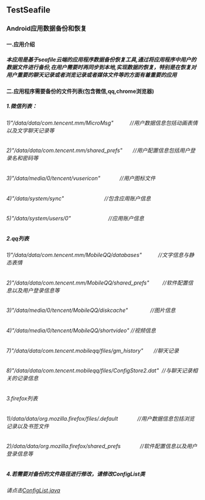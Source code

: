 ## TestSeafile
### Android应用数据备份和恢复

#### 一.应用介绍
##### 本应用是基于seafile云端的应用程序数据备份恢复工具,通过将应用程序中用户的数据文件进行备份,在用户需要时再同步到本地,实现数据的恢复，特别是在恢复对用户重要的聊天记录或者浏览记录或者媒体文件等的方面有着重要的应用
#### 二.应用程序需要备份的文件列表(包含微信,qq,chrome浏览器)

##### 1.微信列表：
###### 1)"/data/data/com.tencent.mm/MicroMsg"                      //用户数据信息包括动画表情以及文字聊天记录等
###### 2)"/data/data/com.tencent.mm/shared_prefs"                  //用户配置信息包括用户登录名和密码等
###### 3)"/data/media/0/tencent/vusericon"                         //用户图标文件
###### 4)"/data/system/sync"                                       //包含应用账户信息
###### 5)"/data/system/users/0"                                    //应用账户信息

##### 2.qq列表
###### 1)"/data/data/com.tencent.mm/MobileQQ/databases"            //文字信息与静态表情
###### 2)"/data/data/com.tencent.mm/MobileQQ/shared_prefs"         //软件配置信息以及用户登录信息等
###### 3)"/data/media/0/tencent/MobileQQ/diskcache"                //图片信息
###### 4)"/data/media/0/tencent/MobileQQ/shortvideo"               //视频信息
###### 7)"/data/data/com.tencent.mobileqq/files/gm_history"        //聊天记录
###### 8)"/data/data/com.tencent.mobileqq/files/ConfigStore2.dat"  //与聊天记录相关的记录信息

###### 3.firefox列表
###### 1)/data/data/org.mozilla.firefox/files/.default             //用户数据信息包括浏览记录以及书签文件
###### 2)/data/data/org.mozilla.firefox/shared_prefs               //软件配置信息以及用户登录信息等

##### 4.若需要对备份的文件路径进行修改，请修改ConfigList类
###### 请点击[ConfigList.java](https://github.com/hchong1231/TestSeafile/blob/master/testseafile/src/main/java/com/hersch/testseafile/list/ConfigList.java)
